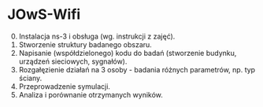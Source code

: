 # JOwS-Wifi

0. Instalacja ns-3 i obsługa (wg. instrukcji z zajęć).
1. Stworzenie struktury badanego obszaru.
2. Napisanie (współdzielonego) kodu do badań (stworzenie budynku, urządzeń sieciowych, sygnałów).
3. Rozgałęzienie działań na 3 osoby - badania różnych parametrów, np. typ ściany.
4. Przeprowadzenie symulacji.
5. Analiza i porównanie otrzymanych wyników.
